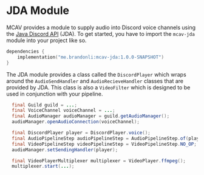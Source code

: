 # JDA Module

MCAV provides a module to supply audio into Discord voice channels using the [Java Discord API](https://github.com/discord-jda/JDA) (JDA). To get started, you have to import the `mcav-jda` module into your project like so.

```kotlin
dependencies {
    implementation("me.brandonli:mcav-jda:1.0.0-SNAPSHOT")
}
```

The JDA module provides a class called the `DiscordPlayer` which wraps around the `AudioSendHandler` and
`AudioRecieveHandler`
classes that are provided by JDA. This class is also a `VideoFilter` which is designed to be used in conjunction with
your pipeline.

```java
  final Guild guild = ...;
  final VoiceChannel voiceChannel = ...;
  final AudioManager audioManager = guild.getAudioManager();
  audioManager.openAudioConnection(voiceChannel);

  final DiscordPlayer player = DiscordPlayer.voice();
  final AudioPipelineStep audioPipelineStep = AudioPipelineStep.of(player);
  final VideoPipelineStep videoPipelineStep = VideoPipelineStep.NO_OP;
  audioManager.setSendingHandler(player);

  final VideoPlayerMultiplexer multiplexer = VideoPlayer.ffmpeg();
  multiplexer.start(...);
```